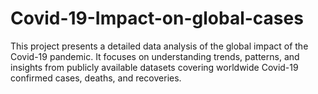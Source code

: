# Covid-19-Impact-on-global-cases
This project presents a detailed data analysis of the global impact of the Covid-19 pandemic. It focuses on understanding trends, patterns, and insights from publicly available datasets covering worldwide Covid-19 confirmed cases, deaths, and recoveries.
